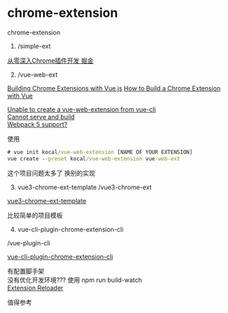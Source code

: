 # chrome-extension
chrome-extension


1. /simple-ext

[从零深入Chrome插件开发 掘金](https://juejin.cn/post/7035782439590952968)

2. /vue-web-ext

[Building Chrome Extensions with Vue.js](https://medium.com/@simoneldevig_80359/building-chrome-extensions-with-vue-js-cafaefb82bd4)
[How to Build a Chrome Extension with Vue](https://www.sitepoint.com/build-vue-chrome-extension/)

[Unable to create a vue-web-extension from vue-cli](https://stackoverflow.com/questions/66784850/unable-to-create-a-vue-web-extension-from-vue-cli)  
[Cannot serve and build](https://github.com/Kocal/vue-web-extension/issues/683)  
[Webpack 5 support?](https://github.com/adambullmer/vue-cli-plugin-browser-extension/issues/126)

使用 
```cmd
# vue init kocal/vue-web-extension [NAME OF YOUR EXTENSION]
vue create --preset kocal/vue-web-extension vue-web-ext 
```

这个项目问题太多了 换别的实现


3. vue3-chrome-ext-template
/vue3-chrome-ext

[vue3-chrome-ext-template](https://github.com/cinob/vue3-chrome-ext-template)

比较简单的项目模板

4. vue-cli-plugin-chrome-extension-cli

/vue-plugin-cli     

[vue-cli-plugin-chrome-extension-cli](https://github.com/sanyu1225/vue-cli-plugin-chrome-extension-cli/tree/60a6d0e96fb66642b73742bde18fabf888321d97)

有配置脚手架  
没有优化开发环境??? 使用 npm run build-watch  
[Extension Reloader](https://github.com/sanyu1225/vue-cli-plugin-chrome-extension-cli/tree/60a6d0e96fb66642b73742bde18fabf888321d97)

值得参考


